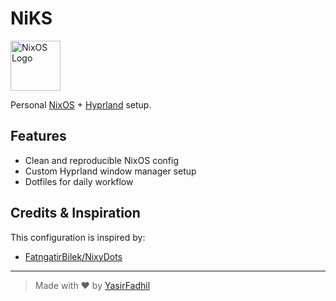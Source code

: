 # NiKS

<img src="https://wiki.nixos.org/w/images/a/a1/Nix-snowflake-colours.svg" alt="NixOS Logo" width="80" />

Personal [NixOS](https://nixos.org/) + [Hyprland](https://hyprland.org/) setup.

## Features

- Clean and reproducible NixOS config
- Custom Hyprland window manager setup
- Dotfiles for daily workflow

## Credits & Inspiration

This configuration is inspired by:
- [FatngatirBilek/NixyDots](https://github.com/FatngatirBilek/NixyDots)

---

> Made with ❤️ by [YasirFadhil](https://github.com/YasirFadhil)
